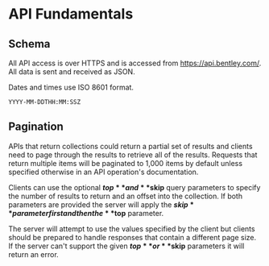 <!-- Copyright (c) Bentley Systems, Incorporated. All rights reserved.            -->
<!-- See LICENSE in the project root for license terms and full copyright notice. -->

# API Fundamentals

## Schema

All API access is over HTTPS and is accessed from https://api.bentley.com/. All data is sent and received as JSON.

Dates and times use ISO 8601 format.

    YYYY-MM-DDTHH:MM:SSZ

## Pagination

APIs that return collections could return a partial set of results and clients need to page through the results to retrieve all of the results. Requests that return multiple items will be paginated to 1,000 items by default unless specified otherwise in an API operation's documentation.

Clients can use the optional **$top** and **$skip** query parameters to specify the number of results to return and an offset into the collection. If both parameters are provided the server will apply the **$skip** parameter first and then the **$top** parameter.

The server will attempt to use the values specified by the client but clients should be prepared to handle responses that contain a different page size. If the server can't support the given **$top** or **$skip** parameters it will return an error.
